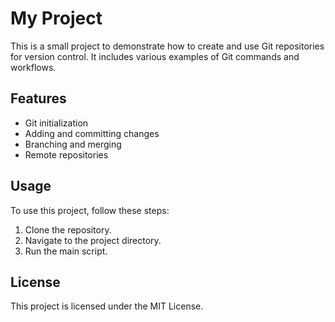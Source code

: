 # My Project

This is a small project to demonstrate how to create and use Git repositories for version control. It includes various examples of Git commands and workflows.


## Features

- Git initialization
- Adding and committing changes
- Branching and merging
- Remote repositories

## Usage

To use this project, follow these steps:

1. Clone the repository.
2. Navigate to the project directory.
3. Run the main script.

## License

This project is licensed under the MIT License.